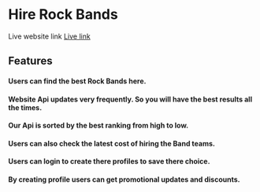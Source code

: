 # Hire Rock Bands

Live website link [Live link](https://github.com/facebook/create-react-app)

## Features

#### Users can find the best Rock Bands here.

#### Website Api updates very frequently. So you will have the best results all the times.

#### Our Api is sorted by the best ranking from high to low.

#### Users can also check the latest cost of hiring the Band teams.

#### Users can login to create there profiles to save there choice.

#### By creating profile users can get promotional updates and discounts.
